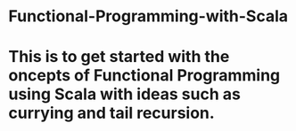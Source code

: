 # Functional-Programming-with-Scala
# This is to get started with the oncepts of Functional Programming using Scala with ideas such as currying and tail recursion.

